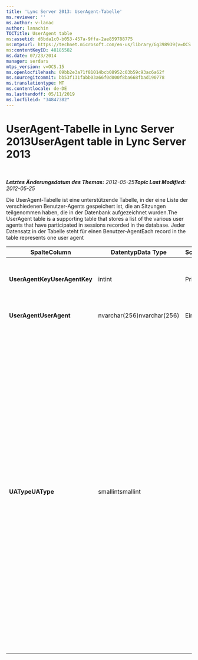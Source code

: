 ```yaml
---
title: 'Lync Server 2013: UserAgent-Tabelle'
ms.reviewer: ''
ms.author: v-lanac
author: lanachin
TOCTitle: UserAgent table
ms:assetid: d6bda1c0-b053-457a-9ffa-2ae859788775
ms:mtpsurl: https://technet.microsoft.com/en-us/library/Gg398939(v=OCS.15)
ms:contentKeyID: 48185582
ms.date: 07/23/2014
manager: serdars
mtps_version: v=OCS.15
ms.openlocfilehash: 09bb2e3a71f81014bcb08952c03b59c93ac6a62f
ms.sourcegitcommit: bb53f131fabb03a66f0d000f8ba668fbad190778
ms.translationtype: MT
ms.contentlocale: de-DE
ms.lasthandoff: 05/11/2019
ms.locfileid: "34847382"
---
```

<div data-xmlns="http://www.w3.org/1999/xhtml">

<div class="topic" data-xmlns="http://www.w3.org/1999/xhtml" data-msxsl="urn:schemas-microsoft-com:xslt" data-cs="http://msdn.microsoft.com/en-us/">

<div data-asp="http://msdn2.microsoft.com/asp">

# <a name="useragent-table-in-lync-server-2013"></a><span data-ttu-id="d7f41-102">UserAgent-Tabelle in Lync Server 2013</span><span class="sxs-lookup"><span data-stu-id="d7f41-102">UserAgent table in Lync Server 2013</span></span>

</div>

<div id="mainSection">

<div id="mainBody">

<span> </span>

<span data-ttu-id="d7f41-103">_**Letztes Änderungsdatum des Themas:** 2012-05-25_</span><span class="sxs-lookup"><span data-stu-id="d7f41-103">_**Topic Last Modified:** 2012-05-25_</span></span>

<span data-ttu-id="d7f41-104">Die UserAgent-Tabelle ist eine unterstützende Tabelle, in der eine Liste der verschiedenen Benutzer-Agents gespeichert ist, die an Sitzungen teilgenommen haben, die in der Datenbank aufgezeichnet wurden.</span><span class="sxs-lookup"><span data-stu-id="d7f41-104">The UserAgent table is a supporting table that stores a list of the various user agents that have participated in sessions recorded in the database.</span></span> <span data-ttu-id="d7f41-105">Jeder Datensatz in der Tabelle steht für einen Benutzer-Agent</span><span class="sxs-lookup"><span data-stu-id="d7f41-105">Each record in the table represents one user agent</span></span>


<table>
<colgroup>
<col style="width: 25%" />
<col style="width: 25%" />
<col style="width: 25%" />
<col style="width: 25%" />
</colgroup>
<thead>
<tr class="header">
<th><span data-ttu-id="d7f41-106"><strong>Spalte</strong></span><span class="sxs-lookup"><span data-stu-id="d7f41-106"><strong>Column</strong></span></span></th>
<th><span data-ttu-id="d7f41-107"><strong>Datentyp</strong></span><span class="sxs-lookup"><span data-stu-id="d7f41-107"><strong>Data Type</strong></span></span></th>
<th><span data-ttu-id="d7f41-108"><strong>Schlüssel/Index</strong></span><span class="sxs-lookup"><span data-stu-id="d7f41-108"><strong>Key/Index</strong></span></span></th>
<th><span data-ttu-id="d7f41-109"><strong>Details</strong></span><span class="sxs-lookup"><span data-stu-id="d7f41-109"><strong>Details</strong></span></span></th>
</tr>
</thead>
<tbody>
<tr class="odd">
<td><p><span data-ttu-id="d7f41-110"><strong>UserAgentKey</strong></span><span class="sxs-lookup"><span data-stu-id="d7f41-110"><strong>UserAgentKey</strong></span></span></p></td>
<td><p><span data-ttu-id="d7f41-111">int</span><span class="sxs-lookup"><span data-stu-id="d7f41-111">int</span></span></p></td>
<td><p><span data-ttu-id="d7f41-112">Primary</span><span class="sxs-lookup"><span data-stu-id="d7f41-112">Primary</span></span></p></td>
<td><p><span data-ttu-id="d7f41-113">Eindeutige Nummer, die diesen Benutzer-Agent kennzeichnet.</span><span class="sxs-lookup"><span data-stu-id="d7f41-113">Unique number identifying this user agent.</span></span></p></td>
</tr>
<tr class="even">
<td><p><span data-ttu-id="d7f41-114"><strong>UserAgent</strong></span><span class="sxs-lookup"><span data-stu-id="d7f41-114"><strong>UserAgent</strong></span></span></p></td>
<td><p><span data-ttu-id="d7f41-115">nvarchar(256)</span><span class="sxs-lookup"><span data-stu-id="d7f41-115">nvarchar(256)</span></span></p></td>
<td><p><span data-ttu-id="d7f41-116">Eindeutigen</span><span class="sxs-lookup"><span data-stu-id="d7f41-116">Unique</span></span></p></td>
<td><p><span data-ttu-id="d7f41-117">Benutzer-Agent-Zeichenfolge.</span><span class="sxs-lookup"><span data-stu-id="d7f41-117">User Agent string.</span></span></p></td>
</tr>
<tr class="odd">
<td><p><span data-ttu-id="d7f41-118"><strong>UAType</strong></span><span class="sxs-lookup"><span data-stu-id="d7f41-118"><strong>UAType</strong></span></span></p></td>
<td><p><span data-ttu-id="d7f41-119">smallint</span><span class="sxs-lookup"><span data-stu-id="d7f41-119">smallint</span></span></p></td>
<td><p> </p></td>
<td><p><span data-ttu-id="d7f41-120">1 ist ein Vermittlungs Server.</span><span class="sxs-lookup"><span data-stu-id="d7f41-120">1 is Mediation Server.</span></span></p>
<p><span data-ttu-id="d7f41-121">2 ist ein/V-Konferenz Server.</span><span class="sxs-lookup"><span data-stu-id="d7f41-121">2 is A/V Conferencing Server.</span></span></p>
<p><span data-ttu-id="d7f41-122">4 ist lync.</span><span class="sxs-lookup"><span data-stu-id="d7f41-122">4 is Lync.</span></span></p>
<p><span data-ttu-id="d7f41-123">8 ist IP Phone.</span><span class="sxs-lookup"><span data-stu-id="d7f41-123">8 is IP Phone.</span></span></p>
<p><span data-ttu-id="d7f41-124">16 ist eine Live Meeting-Konsole.</span><span class="sxs-lookup"><span data-stu-id="d7f41-124">16 is Live Meeting Console.</span></span></p>
<p><span data-ttu-id="d7f41-125">32 ist ein Bereitstellungs Überprüfungs Tool (Thrombose).</span><span class="sxs-lookup"><span data-stu-id="d7f41-125">32 is Deployment Validation Tool (DVT).</span></span></p>
<p><span data-ttu-id="d7f41-126">64 ist lync auf Macintosh-Computern.</span><span class="sxs-lookup"><span data-stu-id="d7f41-126">64 is Lync on Macintosh computers.</span></span></p>
<p><span data-ttu-id="d7f41-127">128 ist Office Communications Server 2007 R2 Attendant.</span><span class="sxs-lookup"><span data-stu-id="d7f41-127">128 is Office Communications Server 2007 R2 Attendant.</span></span></p>
<p><span data-ttu-id="d7f41-128">256 ist ein Konferenzankündigungsdienst.</span><span class="sxs-lookup"><span data-stu-id="d7f41-128">256 is Conferencing Announcement service.</span></span></p>
<p><span data-ttu-id="d7f41-129">512 ist eine automatische Konferenzzentrale.</span><span class="sxs-lookup"><span data-stu-id="d7f41-129">512 is Conferencing Auto Attendant.</span></span></p>
<p><span data-ttu-id="d7f41-130">1024 ist eine reaktionsgruppenanwendung.</span><span class="sxs-lookup"><span data-stu-id="d7f41-130">1024 is Response Group application.</span></span></p>
<p><span data-ttu-id="d7f41-131">2048 ist außerhalb der Sprachsteuerung.</span><span class="sxs-lookup"><span data-stu-id="d7f41-131">2048 is Outside Voice Control.</span></span></p></td>
</tr>
</tbody>
</table>


</div>

<span> </span>

</div>

</div>

</div>

